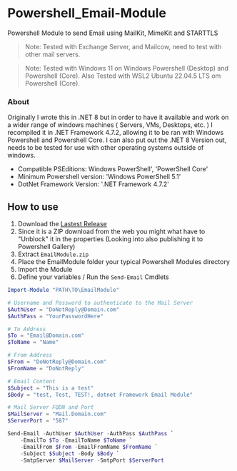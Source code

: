 # Powershell_Email-Module
Powershell Module to send Email using MailKit, MimeKit and STARTTLS
> Note: Tested with Exchange Server, and Mailcow, need to test with other mail servers.

> Note: Tested with Windows 11 on Windows Powershell (Desktop) and Powershell (Core). 
Also Tested with WSL2 Ubuntu 22.04.5 LTS om Powershell (Core).

### About
Originally I wrote this in .NET 8 but in order to have it available and work on a wider range of windows machines ( Servers, VMs, Desktops, etc. ) I recompiled it in .NET Framework 4.7.2, allowing it to be ran with Windows Powershell and Powershell Core. I can also put out the .NET 8 Version out, needs to be tested for use with other operating systems outside of windows.

- Compatible PSEditions: Windows PowerShell', 'PowerShell Core'
- Minimum Powershell version: 'Windows PowerShell 5.1'
- DotNet Framework Version: '.NET Framework 4.7.2'

## How to use
1. Download the <a href="https://github.com/Brandon-J-Navarro/Powershell_Email-Module/releases/latest">Lastest Release</a>
2. Since it is a ZIP download from the web you might what have to "Unblock" it in the properties (Looking into also publishing it to Powershell Gallery)
3. Extract `EmailModule.zip`
4. Place the EmailModule folder your typical Powershell Modules directory 
5. Import the Module
6. Define your variables / Run the `Send-Email` Cmdlets


```powershell
Import-Module "PATH\TO\EmailModule"
```

```powershell
# Username and Password to authenticate to the Mail Server
$AuthUser = "DoNotReply@Domain.com"
$AuthPass = "YourPasswordHere"

# To Address
$To = "Email@Domain.com"
$ToName = "Name"

# From Address
$From = "DoNotReply@Domain.com"
$FromName = "DoNotReply"

# Email Content
$Subject = "This is a test"
$Body = "test, Test, TEST!, dotnet Framework Email Module"

# Mail Server FQDN and Port
$MailServer = "Mail.Domain.com"
$ServerPort = "587"
```

```powershell
Send-Email -AuthUser $AuthUser -AuthPass $AuthPass `
    -EmailTo $To -EmailToName $ToName `
    -EmailFrom $From -EmailFromName $FromName `
    -Subject $Subject -Body $Body `
    -SmtpServer $MailServer -SmtpPort $ServerPort
```
